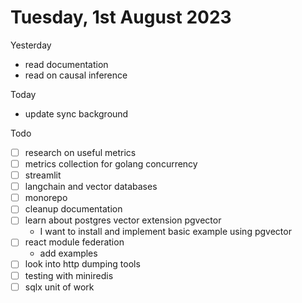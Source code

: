 # Tuesday, 1st August 2023

Yesterday
- read documentation
- read on causal inference


Today
- update sync background

Todo
- [ ] research on useful metrics
- [ ] metrics collection for golang concurrency
- [ ] streamlit
- [ ] langchain and vector databases
- [ ] monorepo
- [ ] cleanup documentation
- [ ] learn about postgres vector extension pgvector
	- I want to install and implement basic example using pgvector
- [ ] react module federation
  - add examples
- [ ] look into http dumping tools
- [ ] testing with miniredis
- [ ] sqlx unit of work
